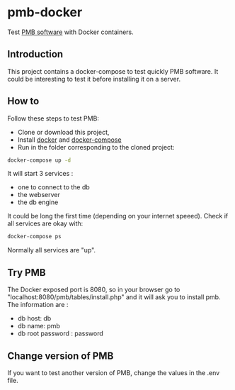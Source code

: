 # pmb-docker
Test [PMB software](https://www.sigb.net/index.php?lvl=cmspage&pageid=6&id_rubrique=220&opac_view=1) with Docker containers.

## Introduction

This project contains a docker-compose to test quickly PMB software. It could be
interesting to test it before installing it on a server.

## How to

Follow these steps to test PMB:
- Clone or download this project, 
- Install [docker](https://docs.docker.com/get-docker/) and [docker-compose](https://docs.docker.com/compose/install/)
- Run in the folder corresponding to the cloned project:
```bash
docker-compose up -d
```
It will start 3 services :
- one to connect to the db
- the webserver
- the db engine 

It could be long the first time (depending on your internet speeed). Check if
all services are okay with:
```bash
docker-compose ps
```
Normally all services are "up".

## Try PMB

The Docker exposed port is 8080, so in your browser go to
"localhost:8080/pmb/tables/install.php" and it will ask you to install pmb.
The information are :
- db host: db
- db name: pmb
- db root password : password




## Change version of PMB

If you want to test another version of PMB, change the values in the .env file.

